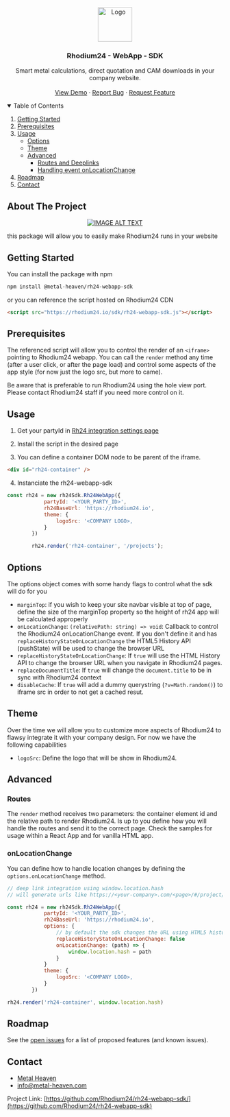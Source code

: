 <!-- PRODUCT LOGO -->
<br />
<p align="center">
  <a href="https://github.com/Rhodium24/rh24-webapp-sdk">
    <img src="https://www.metal-heaven.com/wp-content/uploads/2019/09/logo_rhodium24_wit-2-1000x234.png" alt="Logo" height="80">
  </a>

  <h3 align="center">Rhodium24 - WebApp - SDK</h3>

  <p align="center">
    Smart metal calculations, direct quotation and CAM downloads in your company website.
    <br />
    <br />
    <a href="https://metal-heaven.com/integration">View Demo</a>
    ·
    <a href="https://github.com/Rhodium24/rh24-webapp-sdk/issues">Report Bug</a>
    ·
    <a href="https://github.com/Rhodium24/rh24-webapp-sdk/issues">Request Feature</a>
  </p>
</p>

<!-- TABLE OF CONTENTS -->
<details open="open">
  <summary>Table of Contents</summary>
  <ol>
    <li>
      <a href="#getting-started">Getting Started</a>
    </li>
    <li><a href="#prerequisites">Prerequisites</a></li>
    <li>
        <a href="#usage">Usage</a>
        <ul>
            <li>
                <a href="#options">Options</a>
            </li>
            <li>
                <a href="#theme">Theme</a>
            </li>
            <li>
                <a href="#advanced">Advanced</a>
                <ul>
                    <li>
                        <a href="#routes">Routes and Deeplinks</a>
                    </li>
                    <li>
                        <a href="#onlocationchange">Handling event onLocationChange</a>
                    </li>
                </ul>
            </li>
        </ul>    
    </li>
    <li><a href="#roadmap">Roadmap</a></li>
    <li><a href="#contact">Contact</a></li>
  </ol>
</details>

<!-- ABOUT THE PROJECT -->

## About The Project

<div align="center">
  <a href="https://www.youtube.com/watch?v=2JMnIuOxlto"><img src="https://img.youtube.com/vi/2JMnIuOxlto/0.jpg" alt="IMAGE ALT TEXT"></a>
</div>

this package will allow you to easily make Rhodium24 runs in your website

<!-- GETTING STARTED -->

## Getting Started

You can install the package with npm

```bash
npm install @metal-heaven/rh24-webapp-sdk
```

or you can reference the script hosted on Rhodium24 CDN

```html
<script src="https://rhodium24.io/sdk/rh24-webapp-sdk.js"></script>
```

## Prerequisites

The referenced script will allow you to control the render of an `<iframe>` pointing to Rhodium24 webapp. You can call the `render` method any time (after a user click, or after the page load) and control some aspects of the app style (for now just the logo src, but more to came).

Be aware that is preferable to run Rhodium24 using the hole view port. Please contact Rhodium24 staff if you need more control on it.

## Usage

1. Get your partyId in [Rh24 integration settings page](https://rhodium24.io/app/settings/integrations/webapp)

2. Install the script in the desired page

3. You can define a container DOM node to be parent of the iframe.

```html
<div id="rh24-container" />
```

4. Instanciate the rh24-webapp-sdk

```javascript
const rh24 = new rh24Sdk.Rh24WebApp({
            partyId: '<YOUR_PARTY_ID>',
            rh24BaseUrl: 'https://rhodium24.io',
            theme: {
                logoSrc: '<COMPANY LOGO>,
            }
        })

        rh24.render('rh24-container', '/projects');

```

## Options

The options object comes with some handy flags to control what the sdk will do for you

- `marginTop`: if you wish to keep your site navbar visible at top of page, define the size of the marginTop property so the height of rh24 app will be calculated approperly
- `onLocationChange`: `(relativePath: string) => void`: Callback to control the Rhodium24 onLocationChange event. If you don't define it and has `replaceHistoryStateOnLocationChange` the HTML5 History API (pushState) will be used to change the browser URL
- `replaceHistoryStateOnLocationChange`: If `true` will use the HTML History API to change the browser URL when you navigate in Rhodium24 pages.
- `replaceDocumentTitle`: If `true` will change the `document.title` to be in sync with Rhodium24 context
- `disableCache`: If `true` will add a dummy querystring (`?v=Math.random()`) to iframe src in order to not get a cached resut.

## Theme

Over the time we will allow you to customize more aspects of Rhodium24 to flawsy integrate it with your company design. For now we have the following capabilities

- `logoSrc`: Define the logo that will be show in Rhodium24.

## Advanced

### Routes

The `render` method receives two parameters: the container element id and the relative path to render Rhodium24. Is up to you define how you will handle the routes and send it to the correct page. Check the samples for usage within a React App and for vanilla HTML app.

### onLocationChange

You can define how to handle location changes by defining the `options.onLocationChange` method.

```javascript
// deep link integration using window.location.hash
// will generate urls like https://<your-company>.com/<page>/#/project/<project-id>

const rh24 = new rh24Sdk.Rh24WebApp({
            partyId: '<YOUR_PARTY_ID>',
            rh24BaseUrl: 'https://rhodium24.io',
            options: {
                // by default the sdk changes the URL using HTML5 history api
                replaceHistoryStateOnLocationChange: false
                onLocationChange: (path) => {
                    window.location.hash = path
                }
            }
            theme: {
                logoSrc: '<COMPANY LOGO>,
            }
        })

rh24.render('rh24-container', window.location.hash)
```

<!-- ROADMAP -->

## Roadmap

See the [open issues](https://github.com/Rhodium24/rh24-webapp-sdk/issues) for a list of proposed features (and known issues).

<!-- CONTACT -->

## Contact

- [Metal Heaven](https://metal-heaven.com)
- [info@metal-heaven.com](info@metal-heaven.com)

Project Link: [https://github.com/Rhodium24/rh24-webapp-sdk/](https://github.com/Rhodium24/rh24-webapp-sdk)
